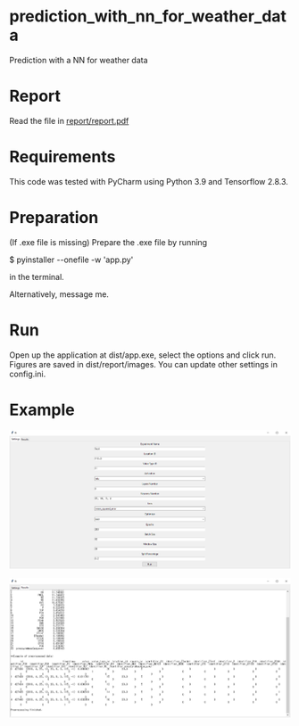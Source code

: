 # prediction_with_nn_for_weather_data
Prediction with a NN for weather data


# Report 
Read the file in [report/report.pdf](report/report.pdf)


# Requirements 
This code was tested with PyCharm using Python 3.9 and Tensorflow 2.8.3.


# Preparation
(If .exe file is missing) Prepare the .exe file by running 

$ pyinstaller --onefile -w 'app.py'  

in the terminal. 

Alternatively, message me.


# Run
Open up the application at dist/app.exe, select the options and click run. Figures are saved in dist/report/images. You can update other settings in config.ini. 

# Example 
![image](dist/app1.png)

![image](dist/app2.png)
